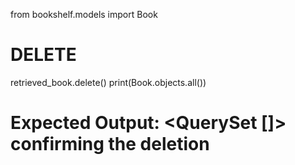 
from bookshelf.models import Book

# DELETE
retrieved_book.delete()
print(Book.objects.all())
# Expected Output: <QuerySet []> confirming the deletion

